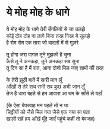 # ये मोह मोह के धागे

ये मोह मोह के धागे तेरी उँगलियों से जा उलझे  
कोई टोह टोह ना लागे किस तरह गिरह ये सुलझे  
है रोम रोम एक तारा जो बादलों में से गुज़रे  

तू होगा जरा पागल तूने मुझको है चुना  
कैसे तू ने अनकहा, तूने अनकहा सब सुना  
तू दिन सा है मैं रात, आना दोनो मिल जाए शामों की तरह  

के तेरी झूठी बातें मैं सारी मान लूँ  
आँखों से तेरे सच सभी सब कुछ अभी जान लूँ  
तेज है धारा बहते से हम आवारा आ थम के साँसे ले यहाँ  

(के ऐसा बेपरवाह मन पहले तो न था  
चिट्ठीयों को जैसे मिल गया जैसे एक नया सा पता  
खाली राहें हम आँखें मूँदे जाएँ पहुंचे कहीं तो बेवजह)  
